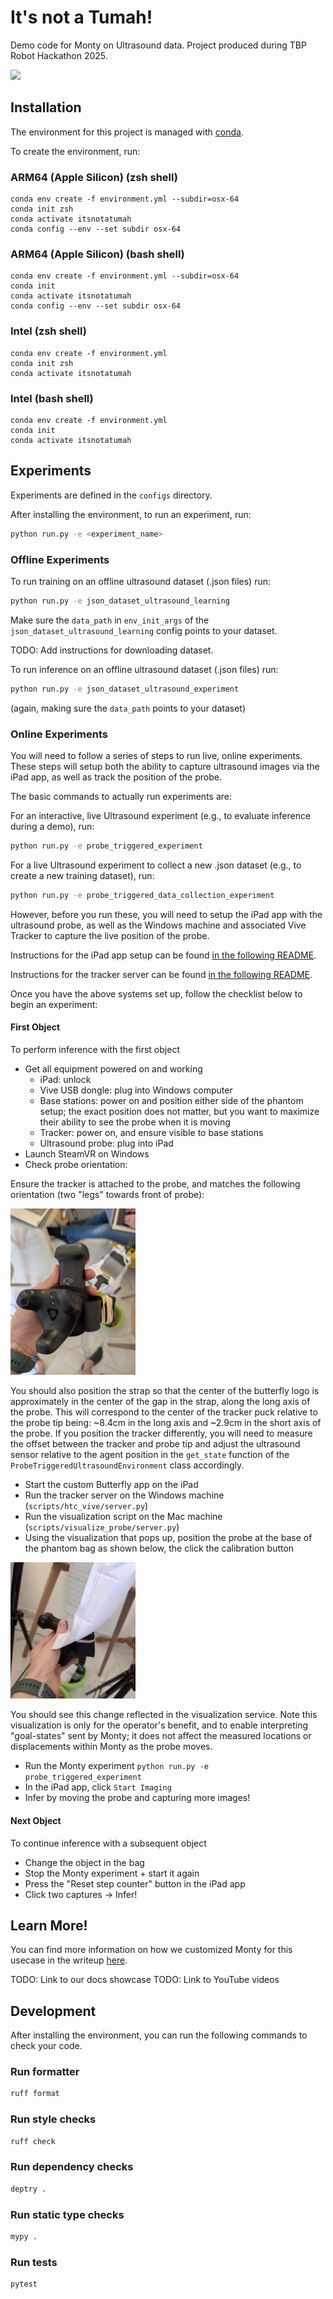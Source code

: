 # It's not a Tumah!

Demo code for Monty on Ultrasound data. Project produced during TBP Robot Hackathon 2025.

<img src="https://ih1.redbubble.net/image.926924257.3854/bg,f8f8f8-flat,750x,075,f-pad,750x1000,f8f8f8.jpg" width="200">

## Installation

The environment for this project is managed with [conda](https://www.anaconda.com/download/success).

To create the environment, run:

### ARM64 (Apple Silicon) (zsh shell)
```
conda env create -f environment.yml --subdir=osx-64
conda init zsh
conda activate itsnotatumah
conda config --env --set subdir osx-64
```

### ARM64 (Apple Silicon) (bash shell)
```
conda env create -f environment.yml --subdir=osx-64
conda init
conda activate itsnotatumah
conda config --env --set subdir osx-64
```

### Intel (zsh shell)
```
conda env create -f environment.yml
conda init zsh
conda activate itsnotatumah
```

### Intel (bash shell)
```
conda env create -f environment.yml
conda init
conda activate itsnotatumah
```

## Experiments

Experiments are defined in the `configs` directory.

After installing the environment, to run an experiment, run:

```bash
python run.py -e <experiment_name>
```

### Offline Experiments

To run training on an offline ultrasound dataset (.json files) run:
```bash
python run.py -e json_dataset_ultrasound_learning
```

Make sure the `data_path` in `env_init_args` of the `json_dataset_ultrasound_learning` config points to your dataset.

TODO: Add instructions for downloading dataset.

To run inference on an offline ultrasound dataset (.json files) run:
```bash
python run.py -e json_dataset_ultrasound_experiment
```
(again, making sure the `data_path` points to your dataset)

### Online Experiments

You will need to follow a series of steps to run live, online experiments. These
steps will setup both the ability to capture ultrasound images via the iPad app, as well
as track the position of the probe.

The basic commands to actually run experiments are:

For an interactive, live Ultrasound experiment (e.g., to evaluate inference during a
demo), run:
```bash
python run.py -e probe_triggered_experiment
```

For a live Ultrasound experiment to collect a new .json dataset (e.g., to create
a new training dataset), run:
```bash
python run.py -e probe_triggered_data_collection_experiment
```

However, before you run these, you will need to setup the iPad app with the ultrasound
probe, as well as the Windows machine and associated Vive Tracker to capture the
live position of the probe.

Instructions for the iPad app setup can be found [in the following README](./scripts/ipad_app/README.md).

Instructions for the tracker server can be found [in the following README](./scripts/htc_vive/README.md).

Once you have the above systems set up, follow the checklist below to begin an experiment:

#### First Object

To perform inference with the first object

- Get all equipment powered on and working
  - iPad: unlock
  - Vive USB dongle: plug into Windows computer
  - Base stations: power on and position either side of the phantom setup; the exact position does not matter, but you want to maximize their ability to see the probe when it is moving
  - Tracker: power on, and ensure visible to base stations
  - Ultrasound probe: plug into iPad
- Launch SteamVR on Windows
- Check probe orientation:

Ensure the tracker is attached to the probe, and matches the following orientation (two "legs" towards front of probe):

<img src="./custom_classes/figures/tracker_orientation.png" width="200"/>


You should also position the strap so that the center of the butterfly logo is approximately in the center of the gap in the strap, along the long axis of the probe. This will correspond to the center of the tracker puck relative to the probe tip being: ~8.4cm in the long axis and ~2.9cm in the short axis of the probe. If you position the tracker differently, you will need to measure the offset between the tracker and probe tip and adjust the ultrasound sensor relative to the agent position in the `get_state` function of the `ProbeTriggeredUltrasoundEnvironment` class accordingly.


- Start the custom Butterfly app on the iPad
- Run the tracker server on the Windows machine (`scripts/htc_vive/server.py`)
- Run the visualization script on the Mac machine (`scripts/visualize_probe/server.py`)
- Using the visualization that pops up, position the probe at the base of the phantom bag as shown below, the click the calibration button


<img src="./custom_classes/figures/tracker_relative_bag.png" width="200"/>

You should see this change reflected in the visualization service. Note this visualization is only for the operator's benefit, and to enable interpreting "goal-states" sent by Monty; it does not affect the measured locations or displacements within Monty as the probe moves.

- Run the Monty experiment `python run.py -e probe_triggered_experiment`
- In the iPad app, click `Start Imaging`
- Infer by moving the probe and capturing more images!

#### Next Object

To continue inference with a subsequent object

- Change the object in the bag
- Stop the Monty experiment + start it again
- Press the "Reset step counter" button in the iPad app
- Click two captures → Infer!



## Learn More!

You can find more information on how we customized Monty for this usecase in the writeup [here](./custom_classes/How_Monty_is_Customized.md).

TODO: Link to our docs showcase
TODO: Link to YouTube videos

## Development

After installing the environment, you can run the following commands to check your code.

### Run formatter

```bash
ruff format
```

### Run style checks

```bash
ruff check
```

### Run dependency checks

```bash
deptry .
```

### Run static type checks

```bash
mypy .
```

### Run tests

```bash
pytest
```
